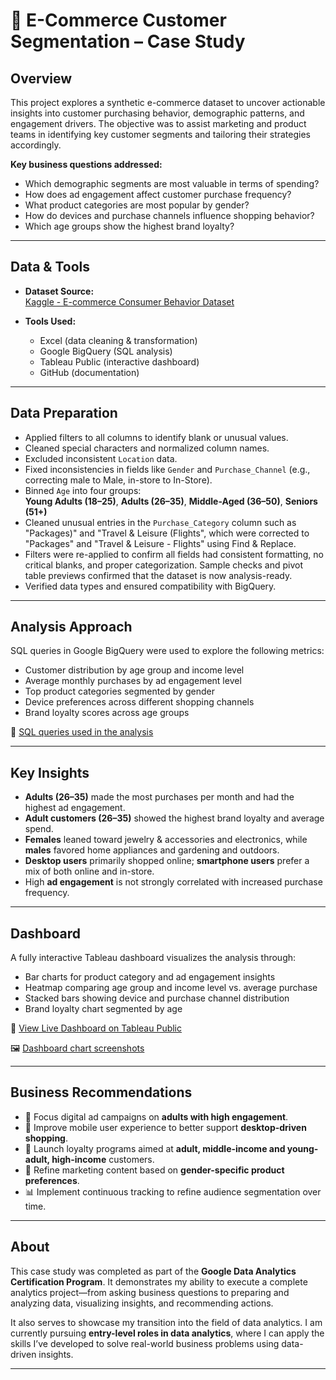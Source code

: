 # 📘 E-Commerce Customer Segmentation – Case Study

## Overview

This project explores a synthetic e-commerce dataset to uncover actionable insights into customer purchasing behavior, demographic patterns, and engagement drivers. The objective was to assist marketing and product teams in identifying key customer segments and tailoring their strategies accordingly.

**Key business questions addressed:**
- Which demographic segments are most valuable in terms of spending?
- How does ad engagement affect customer purchase frequency?
- What product categories are most popular by gender?
- How do devices and purchase channels influence shopping behavior?
- Which age groups show the highest brand loyalty?

---

## Data & Tools

- **Dataset Source:**  
  [Kaggle - E-commerce Consumer Behavior Dataset](https://www.kaggle.com/datasets/salahuddinahmedshuvo/ecommerce-consumer-behavior-analysis-data)

- **Tools Used:**  
  - Excel (data cleaning & transformation)  
  - Google BigQuery (SQL analysis)  
  - Tableau Public (interactive dashboard)  
  - GitHub (documentation)

---

## Data Preparation

- Applied filters to all columns to identify blank or unusual values.
- Cleaned special characters and normalized column names.
- Excluded inconsistent `Location` data.
- Fixed inconsistencies in fields like `Gender` and `Purchase_Channel` (e.g., correcting male to Male, in-store to In-Store).
- Binned `Age` into four groups:  
  **Young Adults (18–25)**, **Adults (26–35)**, **Middle-Aged (36–50)**, **Seniors (51+)**
- Cleaned unusual entries in the `Purchase_Category` column such as "Packages)" and "Travel & Leisure (Flights", which were corrected to "Packages" and "Travel & Leisure - Flights" using Find & Replace.
- Filters were re-applied to confirm all fields had consistent formatting, no critical blanks, and proper categorization. Sample checks and pivot table previews confirmed that the dataset is now analysis-ready.
- Verified data types and ensured compatibility with BigQuery.

---

## Analysis Approach

SQL queries in Google BigQuery were used to explore the following metrics:

- Customer distribution by age group and income level
- Average monthly purchases by ad engagement level
- Top product categories segmented by gender
- Device preferences across different shopping channels
- Brand loyalty scores across age groups

📄 [SQL queries used in the analysis](./sql_queries.txt)

---

## Key Insights

- **Adults (26–35)** made the most purchases per month and had the highest ad engagement.
- **Adult customers (26–35)** showed the highest brand loyalty and average spend.
- **Females** leaned toward jewelry & accessories and electronics, while **males** favored home appliances and gardening and outdoors.
- **Desktop users** primarily shopped online; **smartphone users** prefer a mix of both online and in-store.
- High **ad engagement** is not strongly correlated with increased purchase frequency.

---

## Dashboard

A fully interactive Tableau dashboard visualizes the analysis through:

- Bar charts for product category and ad engagement insights
- Heatmap comparing age group and income level vs. average purchase
- Stacked bars showing device and purchase channel distribution
- Brand loyalty chart segmented by age

🔗 [View Live Dashboard on Tableau Public](https://public.tableau.com/app/profile/christian.jerome.simbillo/viz/E-CommerceCustomerSegmentationDashboard/Dashboard1)

🖼️ [Dashboard chart screenshots](./e-commerce_customer_segmentation_dashboard.png)

---

## Business Recommendations

- 🎯 Focus digital ad campaigns on **adults with high engagement**.
- 📱 Improve mobile user experience to better support **desktop-driven shopping**.
- 💼 Launch loyalty programs aimed at **adult, middle-income and young-adult, high-income** customers.
- 👗 Refine marketing content based on **gender-specific product preferences**.
- 📊 Implement continuous tracking to refine audience segmentation over time.

---

## About

This case study was completed as part of the **Google Data Analytics Certification Program**. It demonstrates my ability to execute a complete analytics project—from asking business questions to preparing and analyzing data, visualizing insights, and recommending actions.

It also serves to showcase my transition into the field of data analytics. I am currently pursuing **entry-level roles in data analytics**, where I can apply the skills I’ve developed to solve real-world business problems using data-driven insights.


---
